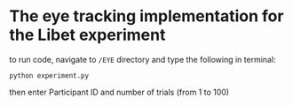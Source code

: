 # The eye tracking implementation for the Libet experiment

to run code, navigate to `/EYE` directory and type the following in terminal:
```
python experiment.py
```
then enter Participant ID and number of trials (from 1 to 100)
